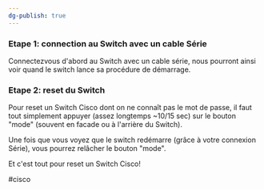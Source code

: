 ```yaml
---
dg-publish: true
---
```


### Etape 1: connection au Switch avec un cable Série

Connectezvous d'abord au Switch avec un cable série, nous pourront ainsi voir quand le switch lance sa procédure de démarrage.

### Etape 2: reset du Switch

Pour reset un Switch Cisco dont on ne connaît pas le mot de passe, il faut tout simplement appuyer  (assez longtemps ~10/15 sec) sur le bouton "mode" (souvent en facade ou à l'arrière du Switch).

Une fois que vous voyez que le switch redémarre (grâce à votre connexion Série), vous pourrez relâcher le bouton "mode". 

Et c'est tout pour reset un Switch Cisco!


#cisco 